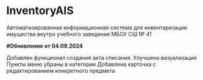 # InventoryAIS
 Автоматизированная информационная система для инвентаризации имущества внутри учебного заведения МБОУ СШ № 41


**#Обновление от 04.09.2024**



Добавлен функционал создания акта списания.
Улучшена визуализация 
Пункты меню убраны в категории
Добавлена карточка с редактированием конкретного предмета
